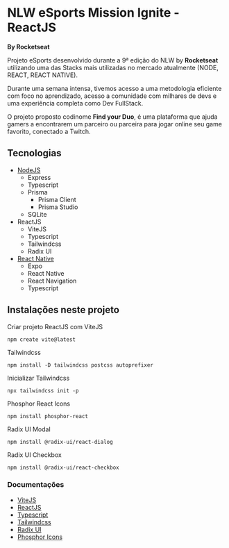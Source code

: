 # NLW eSports Mission Ignite - ReactJS
__By Rocketseat__

Projeto eSports desenvolvido durante a 9ª edição do NLW by **Rocketseat** utilizando uma das Stacks mais utilizadas no mercado atualmente (NODE, REACT, REACT NATIVE).

Durante uma semana intensa, tivemos acesso a uma metodologia eficiente com foco no aprendizado, acesso a comunidade com milhares de devs e uma experiência completa como Dev FullStack.

O projeto proposto codinome **Find your Duo**, é uma plataforma que ajuda gamers a encontrarem um parceiro ou parceira para jogar online seu game favorito, conectado a Twitch.

## Tecnologias

- [NodeJS](https://github.com/leoziondev/nlw-esports-server)
  - Express
  - Typescript
  - Prisma
    - Prisma Client
    - Prisma Studio
  - SQLite
- ReactJS
  - ViteJS
  - Typescript
  - Tailwindcss
  - Radix UI
- [React Native](https://github.com/leoziondev/nlw-esports-react-native)
  - Expo
  - React Native
  - React Navigation
  - Typescript

## Instalações neste projeto
Criar projeto ReactJS com ViteJS
```
npm create vite@latest
```
Tailwindcss
```
npm install -D tailwindcss postcss autoprefixer
```
Inicializar Tailwindcss
```
npx tailwindcss init -p
```
Phosphor React Icons
```
npm install phosphor-react
```
Radix UI Modal
```
npm install @radix-ui/react-dialog
```
Radix UI Checkbox
```
npm install @radix-ui/react-checkbox
```

### Documentações
- [ViteJS](https://vitejs.dev/guide/)
- [ReactJS](https://pt-br.reactjs.org/docs/getting-started.html)
- [Typescript](https://www.typescriptlang.org/pt/docs/)
- [Tailwindcss](https://tailwindcss.com/docs/installation)
- [Radix UI](https://www.radix-ui.com/docs/primitives/overview/introduction)
- [Phosphor Icons](https://phosphoricons.com/)